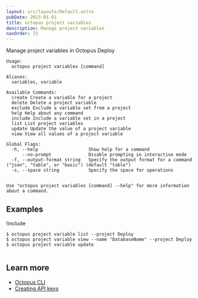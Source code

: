 ```yaml
---
layout: src/layouts/Default.astro
pubDate: 2023-01-01
title: octopus project variables
description: Manage project variables
navOrder: 72
---
```


Manage project variables in Octopus Deploy


```
Usage:
  octopus project variables [command]

Aliases:
  variables, variable

Available Commands:
  create Create a variable for a project
  delete Delete a project variable
  exclude Exclude a variable set from a project
  help Help about any command
  include Include a variable set in a project
  list List project variables
  update Update the value of a project variable
  view View all values of a project variable

Global Flags:
  -h, --help                   Show help for a command
      --no-prompt              Disable prompting in interactive mode
  -f, --output-format string   Specify the output format for a command ("json", "table", or "basic") (default "table")
  -s, --space string           Specify the space for operations


Use "octopus project variables [command] --help" for more information about a command.
```

## Examples

!include <samples-instance>


```
$ octopus project variable list --project Deploy
$ octopus project variable view --name "DatabaseName" --project Deploy
$ octopus project variable update


```

## Learn more

- [Octopus CLI](/docs/octopus-rest-api/cli/index.md)
- [Creating API keys](/docs/octopus-rest-api/how-to-create-an-api-key.md)